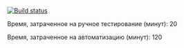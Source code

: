 [![Build status](https://ci.appveyor.com/api/projects/status/0ynukqi18yac6eu8?svg=true)](https://ci.appveyor.com/project/Valeriya908/aqa-2-3-2)


Время, затраченное на ручное тестирование (минут): 20


Время, затраченное на автоматизацию (минут): 120

